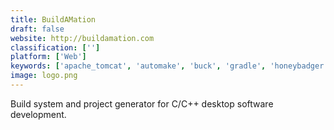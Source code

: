 ```yaml
---
title: BuildAMation
draft: false 
website: http://buildamation.com
classification: ['']
platform: ['Web']
keywords: ['apache_tomcat', 'automake', 'buck', 'gradle', 'honeybadger', 'jenkins', 'jerkar', 'makeme', 'ninja_build', 'premake', 'scons', 'autosetup', 'ccache', 'qmake', 'waf']
image: logo.png
---
```

Build system and project generator for C/C++ desktop software development.